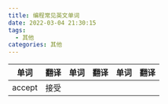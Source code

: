 ```yaml
---
title: 编程常见英文单词
date: 2022-03-04 21:30:15
tags:
  - 其他
categories: 其他
---
```


| 单词   | 翻译 | 单词 | 翻译 | 单词 | 翻译 |
| ------ | ---- | ---- | ---- | ---- | ---- |
| accept | 接受 |      |      |      |      |
